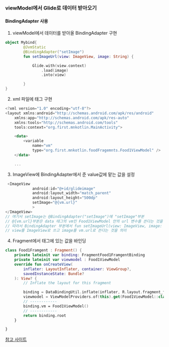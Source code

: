 ### viewModel에서 Glide로 데이터 받아오기
#### BindingAdapter 사용
1. viewModel에서 데이터를 받아올 BindingAdapter 구현
```kotlin
object Mybind{
        @JvmStatic
        @BindingAdapter("setImage")
        fun setImageUrl(view: ImageView, image: String) {

            Glide.with(view.context)
                .load(image)
                .into(view)

        }
}
```
2. xml 파일에 <data> 태그 구현 
``` kotlin
<?xml version="1.0" encoding="utf-8"?>
<layout xmlns:android="http://schemas.android.com/apk/res/android"
    xmlns:app="http://schemas.android.com/apk/res-auto"
    xmlns:tools="http://schemas.android.com/tools"
    tools:context="org.first.mnkotlin.MainActivity">

    <data>
        <variable
            name="vm"
            type="org.first.mnkotlin.foodFragemnts.Food1ViewModel" />
    </data>

    ...
```
3. ImageView에 BindingAdapter에서 준 value값에 맡는 값을 설정
```kotlin
 <ImageView
            android:id="@+id/glideimage"
            android:layout_width="match_parent"
            android:layout_height="500dp"
            setImage="@{vm.url}"
            >
</ImageView>
// 여기서 setImage는 @BindingAdapter("setImage")에 "setImage"부분
// @{vm.url}부분은 data 태그의 vm인 Food1ViewModel 안의 url 변수를 쓴다는 것을 의미
// 따라서 BindingAdapter 부분에서 fun setImageUrl(view: ImageView, image: String) 를 동작할때
// view를 ImageView로 쓰고 image를 vm.url로 쓴다는 것을 의미    
```
4. Fragment에서 <data> 태그에 있는 값을 바인딩
```kotlin
class Food1Framgent : Fragment() {
    private lateinit var binding: FragmentFood1FramgentBinding
    private lateinit var viewmodel : Food1ViewModel
    override fun onCreateView(
        inflater: LayoutInflater, container: ViewGroup?,
        savedInstanceState: Bundle?
    ): View? {
        // Inflate the layout for this fragment

        binding = DataBindingUtil.inflate(inflater, R.layout.fragment_food1_framgent, container, false)
        viewmodel = ViewModelProviders.of(this).get(Food1ViewModel::class.java)
		// ------------
        binding.vm = Food1ViewModel()
        // ------------
        return binding.root
    }

}
```
[참고 사이트](https://black-jin0427.tistory.com/91)
